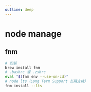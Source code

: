 ```yaml
---
outline: deep
---
```

# node manage
## fnm
```bash
# 安装
brew install fnm
# .bashrc 或 .zshrc
eval "$(fnm env --use-on-cd)"
# node lts（Long Term Support 长期支持）
fnm install --lts
```
